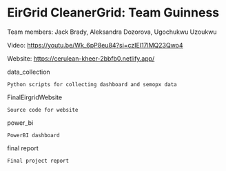 # EirGrid CleanerGrid: Team Guinness

Team members: Jack Brady, Aleksandra Dozorova, Ugochukwu Uzoukwu

Video: https://youtu.be/Wk_6pP8eu84?si=czIEl17lMQ23Qwo4

Website: https://cerulean-kheer-2bbfb0.netlify.app/

data_collection

    Python scripts for collecting dashboard and semopx data

FinalEirgridWebsite

    Source code for website

power_bi

    PowerBI dashboard

final report

    Final project report
